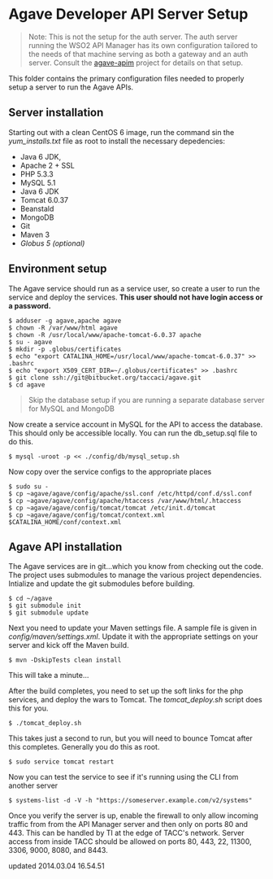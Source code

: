 # Agave Developer API Server Setup

> Note: This is not the setup for the auth server. The auth server running the WSO2 API Manager has its own configuration tailored to the needs of that machine serving as both a gateway and an auth server. Consult the [agave-apim](https://bitbucket.org/taccaci/agave-apim) project for details on that setup.

This folder contains the primary configuration files needed to properly setup a server to run the Agave APIs. 


## Server installation

Starting out with a clean CentOS 6 image, run the command sin the *yum_installs.txt* file as root to install the necessary depedencies:

* Java 6 JDK,
* Apache 2 + SSL
* PHP 5.3.3
* MySQL 5.1
* Java 6 JDK 
* Tomcat 6.0.37
* Beanstald
* MongoDB
* Git
* Maven 3
* *Globus 5 (optional)*


## Environment setup

The Agave service should run as a service user, so create a user to run the service and deploy the services. **This user should not have login access or a password.**

	$ adduser -g agave,apache agave
	$ chown -R /var/www/html agave
	$ chown -R /usr/local/www/apache-tomcat-6.0.37 apache
	$ su - agave
	$ mkdir -p .globus/certificates
	$ echo "export CATALINA_HOME=/usr/local/www/apache-tomcat-6.0.37" >> .bashrc
	$ echo "export X509_CERT_DIR=~/.globus/certificates" >> .bashrc
	$ git clone ssh://git@bitbucket.org/taccaci/agave.git
	$ cd agave

> Skip the database setup if you are running a separate database server for MySQL and MongoDB

Now create a service account in MySQL for the API to access the database. This should only be accessible locally. You can run the db_setup.sql file to do this.

	$ mysql -uroot -p << ./config/db/mysql_setup.sh
	
Now copy over the service configs to the appropriate places

	$ sudo su -
	$ cp ~agave/agave/config/apache/ssl.conf /etc/httpd/conf.d/ssl.conf 
	$ cp ~agave/agave/config/apache/htaccess /var/www/html/.htaccess
	$ cp ~agave/agave/config/tomcat/tomcat /etc/init.d/tomcat
	$ cp ~agave/agave/config/tomcat/context.xml $CATALINA_HOME/conf/context.xml
	
## Agave API installation

The Agave services are in git...which you know from checking out the code. The project uses submodules to manage the various project dependencies. Intialize and update the git submodules before building.

	$ cd ~/agave
	$ git submodule init
	$ git submodule update

Next you need to update your Maven settings file. A sample file is given in *config/maven/settings.xml*. Update it with the appropriate settings on your server and kick off the Maven build.

	$ mvn -DskipTests clean install
	
This will take a minute...

After the build completes, you need to set up the soft links for the php services, and deploy the wars to Tomcat. The *tomcat_deploy.sh* script does this for you.

	$ ./tomcat_deploy.sh

This takes just a second to run, but you will need to bounce Tomcat after this completes. Generally you do this as root.

	$ sudo service tomcat restart
	
Now you can test the service to see if it's running using the CLI from another server

	$ systems-list -d -V -h "https://someserver.example.com/v2/systems"
	
Once you verify the server is up, enable the firewall to only allow incoming traffic from from the API Manager server and then only on ports 80 and 443. This can be handled by TI at the edge of TACC's network. Server access from inside TACC should be allowed on ports 80, 443, 22, 11300, 3306, 9000, 8080, and 8443.


updated 2014.03.04 16.54.51
	